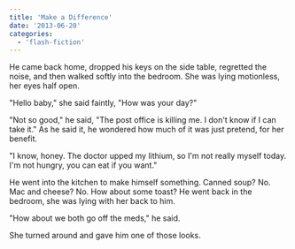 ```yaml
---
title: 'Make a Difference'
date: '2013-06-20'
categories:
  - 'flash-fiction'
---
```


He came back home, dropped his keys on the side table, regretted the noise, and
then walked softly into the bedroom. She was lying motionless, her eyes half
open.

"Hello baby," she said faintly, "How was your day?"

"Not so good," he said, "The post office is killing me. I don't know if I can
take it." As he said it, he wondered how much of it was just pretend, for her
benefit.

"I know, honey. The doctor upped my lithium, so I'm not really myself today. I'm
not hungry, you can eat if you want."

He went into the kitchen to make himself something. Canned soup? No. Mac and
cheese? No. How about some toast? He went back in the bedroom, she was lying
with her back to him.

"How about we both go off the meds," he said.

She turned around and gave him one of those looks.
